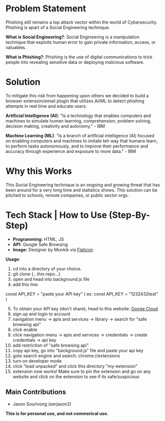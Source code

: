 # Problem Statement
Phishing still remains a top attack vector within the world of Cybersecurity. Phishing is apart of a Social Engineering technique.

**What is Social Engineering?**: Social Engineering is a manipulation technique that exploits human error to gain private information, access, or valuables.

**What is Phishing?**: Phishing is the use of digital communications to trick people into revealing sensitive data or deploying malicious software.

# Solution
To mitigate this risk from happening upon others we decided to build a browser extension/email plugin that utilizes AI/ML to detect phishing attempts in real time and educate users.

**Artificial Intelligence (AI)**: "Is a technology that enables computers and machines to simulate human learning, comprehension, problem solving, decision making, creativity and autonomy." - IBM

**Machine Learning (ML)**: "Is a branch of artificial intelligence (AI) focused on enabling computers and machines to imitate teh way that humans learn, to perform tasks autonomously, and to improve their performance and accuracy through experience and exposure to more data." - IBM

# Why this Works
This Social Engineering technique is an ongoing and growing threat that has been around for a very long time and statistics shows. This solution can be pitched to schools, remote companies, or public sector orgs.

# Tech Stack | How to Use (Step-By-Step)
- **Programming:** HTML, JS
- **API:** Google Safe Browsing
- **Image:** Designer by Monkik via [Flaticon](https://www.flaticon.com/authors/monkik)


**Usage**:
1. cd into a directory of your choice.
2. git clone {...this repo...}
3. open and head into background.js file
4. add this line:

const API_KEY = "paste your API key" ( ex: const API_KEY = "1232432test" )

5. To obtain your API key (don't share), head to this website: [Googe Cloud](https://console.cloud.google.com/)
6. sign up and login to account
7. navigation menu -> apis and services -> library -> search for "safe browsing api"
8. click enable
9. click navigation menu -> apis and services -> credentials -> create credentials -> api key
10. add restriction of "safe browsing api"
11. copy api key, go into "background.js" file and paste your api key
12. goto search engine and search: chrome://extensions
13. turn on developer mode
14. click "load unpacked" and click this directory "my-extension"
15. extension now works! Make sure to pin the extension and go on any website and click on the extension to see if its safe/suspicious

## Main Contributions
- Jason Sourivong (serjason2)

**This is for personal use, and not commerical use.**